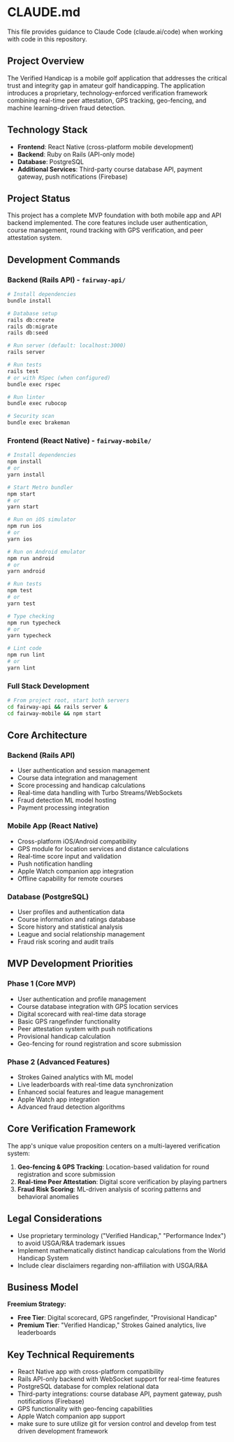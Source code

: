 # CLAUDE.md

This file provides guidance to Claude Code (claude.ai/code) when working with code in this repository.

## Project Overview

The Verified Handicap is a mobile golf application that addresses the critical trust and integrity gap in amateur golf handicapping. The application introduces a proprietary, technology-enforced verification framework combining real-time peer attestation, GPS tracking, geo-fencing, and machine learning-driven fraud detection.

## Technology Stack

- **Frontend**: React Native (cross-platform mobile development)
- **Backend**: Ruby on Rails (API-only mode)
- **Database**: PostgreSQL
- **Additional Services**: Third-party course database API, payment gateway, push notifications (Firebase)

## Project Status

This project has a complete MVP foundation with both mobile app and API backend implemented. The core features include user authentication, course management, round tracking with GPS verification, and peer attestation system.

## Development Commands

### Backend (Rails API) - `fairway-api/`
```bash
# Install dependencies
bundle install

# Database setup
rails db:create
rails db:migrate
rails db:seed

# Run server (default: localhost:3000)
rails server

# Run tests
rails test
# or with RSpec (when configured)
bundle exec rspec

# Run linter
bundle exec rubocop

# Security scan
bundle exec brakeman
```

### Frontend (React Native) - `fairway-mobile/`
```bash
# Install dependencies
npm install
# or
yarn install

# Start Metro bundler
npm start
# or
yarn start

# Run on iOS simulator
npm run ios
# or
yarn ios

# Run on Android emulator
npm run android
# or
yarn android

# Run tests
npm test
# or
yarn test

# Type checking
npm run typecheck
# or
yarn typecheck

# Lint code
npm run lint
# or
yarn lint
```

### Full Stack Development
```bash
# From project root, start both servers
cd fairway-api && rails server &
cd fairway-mobile && npm start
```

## Core Architecture

### Backend (Rails API)
- User authentication and session management
- Course data integration and management  
- Score processing and handicap calculations
- Real-time data handling with Turbo Streams/WebSockets
- Fraud detection ML model hosting
- Payment processing integration

### Mobile App (React Native)
- Cross-platform iOS/Android compatibility
- GPS module for location services and distance calculations
- Real-time score input and validation
- Push notification handling
- Apple Watch companion app integration
- Offline capability for remote courses

### Database (PostgreSQL)
- User profiles and authentication data
- Course information and ratings database
- Score history and statistical analysis
- League and social relationship management
- Fraud risk scoring and audit trails

## MVP Development Priorities

### Phase 1 (Core MVP)
- User authentication and profile management
- Course database integration with GPS location services
- Digital scorecard with real-time data storage
- Basic GPS rangefinder functionality
- Peer attestation system with push notifications
- Provisional handicap calculation
- Geo-fencing for round registration and score submission

### Phase 2 (Advanced Features)
- Strokes Gained analytics with ML model
- Live leaderboards with real-time data synchronization
- Enhanced social features and league management
- Apple Watch app integration
- Advanced fraud detection algorithms

## Core Verification Framework

The app's unique value proposition centers on a multi-layered verification system:

1. **Geo-fencing & GPS Tracking**: Location-based validation for round registration and score submission
2. **Real-time Peer Attestation**: Digital score verification by playing partners
3. **Fraud Risk Scoring**: ML-driven analysis of scoring patterns and behavioral anomalies

## Legal Considerations

- Use proprietary terminology ("Verified Handicap," "Performance Index") to avoid USGA/R&A trademark issues
- Implement mathematically distinct handicap calculations from the World Handicap System
- Include clear disclaimers regarding non-affiliation with USGA/R&A

## Business Model

**Freemium Strategy:**
- **Free Tier**: Digital scorecard, GPS rangefinder, "Provisional Handicap"
- **Premium Tier**: "Verified Handicap," Strokes Gained analytics, live leaderboards

## Key Technical Requirements

- React Native app with cross-platform compatibility
- Rails API-only backend with WebSocket support for real-time features
- PostgreSQL database for complex relational data
- Third-party integrations: course database API, payment gateway, push notifications (Firebase)
- GPS functionality with geo-fencing capabilities
- Apple Watch companion app support
- make sure to sure utilize git for version control and develop from test driven development framework